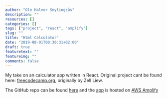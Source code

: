 ```yaml
---
author: "Ole Halvor Smylingsås"
description: ""
resources: []
categories: []
tags: ["project", "react", "amplify"]  
slug: ""
title: "Html Calculator"
date: "2019-08-01T00:30:31+02:00"
draft: true
featuretext: ""
featureimg: ""
comments: false
---
```


My take on an calculator app written in React. Original project cant be found here: [freecodecamp.org](https://www.freecodecamp.org/news/how-to-build-an-html-calculator-app-from-scratch-using-javascript-4454b8714b98/), originally by Zell Liew.   
<!--more-->
The GitHub repo can be found [here](https://github.com/olehsm/html-react-ampliffy-calc) and the [app](https://master.da3nzdsjs3zqd.amplifyapp.com/) is hosted on [AWS Amplify](https://aws.amazon.com/amplify/)
